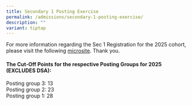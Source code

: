 ```yaml
---
title: Secondary 1 Posting Exercise
permalink: /admissions/secondary-1-posting-exercise/
description: ""
variant: tiptap
---
```

<p>For more information regarding the Sec 1 Registration for the 2025 cohort,
please visit the following <a href="https://sites.google.com/moe.edu.sg/ctsssec1reg2025?usp=sharing" rel="noopener noreferrer nofollow" target="_blank">microsite</a>.
Thank you.</p>
<h4><strong>The Cut-Off Points for the respective Posting Groups for 2025 (EXCLUDES DSA):</strong></h4>
<p>Posting group 3: 13
<br>Posting group 2: 23
<br>Posting group 1: 28</p>